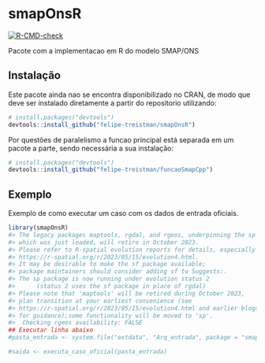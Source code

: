 
<!-- README.md is generated from README.Rmd. Please edit that file -->

# smapOnsR

<!-- badges: start -->

[![R-CMD-check](https://github.com/felipe-treistman/smapOnsR/actions/workflows/R-CMD-check.yaml/badge.svg)](https://github.com/felipe-treistman/smapOnsR/actions/workflows/R-CMD-check.yaml)
<!-- badges: end -->

Pacote com a implementacao em R do modelo SMAP/ONS

## Instalação

Este pacote ainda nao se encontra disponibilizado no CRAN, de modo que
deve ser instalado diretamente a partir do repositorio utilizando:

``` r
# install.packages("devtools")
devtools::install_github("felipe-treistman/smapOnsR")
```

Por questões de paralelismo a funcao principal está separada em um
pacote a parte, sendo necessária a sua instalação:

``` r
# install.packages("devtools")
devtools::install_github("felipe-treistman/funcaoSmapCpp")
```

## Exemplo

Exemplo de como executar um caso com os dados de entrada oficiais.

``` r
library(smapOnsR)
#> The legacy packages maptools, rgdal, and rgeos, underpinning the sp package,
#> which was just loaded, will retire in October 2023.
#> Please refer to R-spatial evolution reports for details, especially
#> https://r-spatial.org/r/2023/05/15/evolution4.html.
#> It may be desirable to make the sf package available;
#> package maintainers should consider adding sf to Suggests:.
#> The sp package is now running under evolution status 2
#>      (status 2 uses the sf package in place of rgdal)
#> Please note that 'maptools' will be retired during October 2023,
#> plan transition at your earliest convenience (see
#> https://r-spatial.org/r/2023/05/15/evolution4.html and earlier blogs
#> for guidance);some functionality will be moved to 'sp'.
#>  Checking rgeos availability: FALSE
## Executar linha abaixo
#pasta_entrada <- system.file("extdata", "Arq_entrada", package = "smapOnsR")

#saida <- executa_caso_oficial(pasta_entrada)
```
